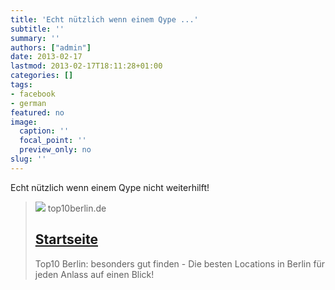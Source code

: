 ```yaml
---
title: 'Echt nützlich wenn einem Qype ...'
subtitle: ''
summary: ''
authors: ["admin"]
date: 2013-02-17
lastmod: 2013-02-17T18:11:28+01:00
categories: []
tags:
- facebook
- german
featured: no
image:
  caption: ''
  focal_point: ''
  preview_only: no
slug: ''
---
```

Echt nützlich wenn einem Qype nicht weiterhilft!
> [![](https://www.top10berlin.de/sites/top10berlin.de/files/top10berlin-logo-new.png)](http://www.top10berlin.de/)
> top10berlin.de
> ## [Startseite](http://www.top10berlin.de/)
>
>Top10 Berlin: besonders gut finden - Die besten Locations in Berlin für jeden Anlass auf einen Blick!


